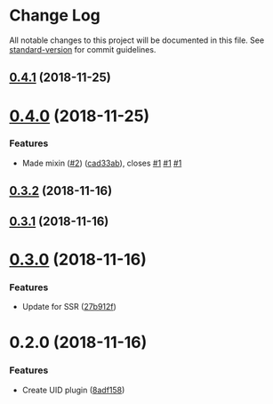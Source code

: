 # Change Log

All notable changes to this project will be documented in this file. See [standard-version](https://github.com/conventional-changelog/standard-version) for commit guidelines.

<a name="0.4.1"></a>
## [0.4.1](https://github.com/mya-ake/vue-uid/compare/v0.4.0...v0.4.1) (2018-11-25)



<a name="0.4.0"></a>
# [0.4.0](https://github.com/mya-ake/vue-uid/compare/v0.3.2...v0.4.0) (2018-11-25)


### Features

* Made mixin ([#2](https://github.com/mya-ake/vue-uid/issues/2)) ([cad33ab](https://github.com/mya-ake/vue-uid/commit/cad33ab)), closes [#1](https://github.com/mya-ake/vue-uid/issues/1) [#1](https://github.com/mya-ake/vue-uid/issues/1) [#1](https://github.com/mya-ake/vue-uid/issues/1)



<a name="0.3.2"></a>
## [0.3.2](https://github.com/mya-ake/vue-uid/compare/v0.3.1...v0.3.2) (2018-11-16)



<a name="0.3.1"></a>
## [0.3.1](https://github.com/mya-ake/vue-uid/compare/v0.3.0...v0.3.1) (2018-11-16)



<a name="0.3.0"></a>
# [0.3.0](https://github.com/mya-ake/vue-uid/compare/v0.2.0...v0.3.0) (2018-11-16)


### Features

* Update for SSR ([27b912f](https://github.com/mya-ake/vue-uid/commit/27b912f))



<a name="0.2.0"></a>
# 0.2.0 (2018-11-16)


### Features

* Create UID plugin ([8adf158](https://github.com/mya-ake/vue-uid/commit/8adf158))
